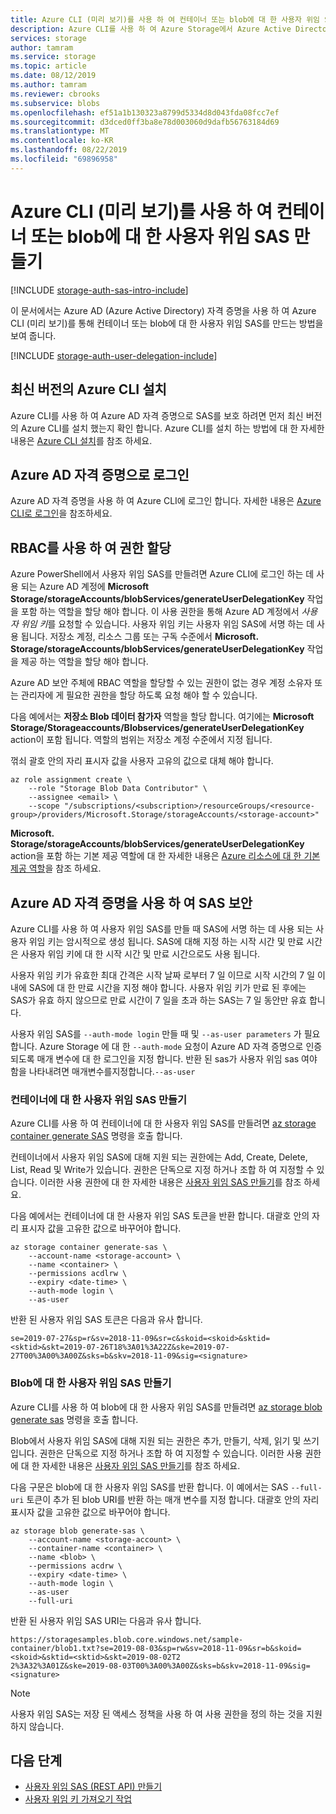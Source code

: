 ```yaml
---
title: Azure CLI (미리 보기)를 사용 하 여 컨테이너 또는 blob에 대 한 사용자 위임 SAS를 만듭니다 Azure Storage
description: Azure CLI를 사용 하 여 Azure Storage에서 Azure Active Directory 자격 증명을 사용 하 여 사용자 위임 SAS를 만드는 방법에 대해 알아봅니다.
services: storage
author: tamram
ms.service: storage
ms.topic: article
ms.date: 08/12/2019
ms.author: tamram
ms.reviewer: cbrooks
ms.subservice: blobs
ms.openlocfilehash: ef51a1b130323a8799d5334d8d043fda08fcc7ef
ms.sourcegitcommit: d3dced0ff3ba8e78d003060d9dafb56763184d69
ms.translationtype: MT
ms.contentlocale: ko-KR
ms.lasthandoff: 08/22/2019
ms.locfileid: "69896958"
---
```

# <a name="create-a-user-delegation-sas-for-a-container-or-blob-with-the-azure-cli-preview"></a>Azure CLI (미리 보기)를 사용 하 여 컨테이너 또는 blob에 대 한 사용자 위임 SAS 만들기

[!INCLUDE [storage-auth-sas-intro-include](../../../includes/storage-auth-sas-intro-include.md)]

이 문서에서는 Azure AD (Azure Active Directory) 자격 증명을 사용 하 여 Azure CLI (미리 보기)를 통해 컨테이너 또는 blob에 대 한 사용자 위임 SAS를 만드는 방법을 보여 줍니다.

[!INCLUDE [storage-auth-user-delegation-include](../../../includes/storage-auth-user-delegation-include.md)]

## <a name="install-the-latest-version-of-the-azure-cli"></a>최신 버전의 Azure CLI 설치

Azure CLI를 사용 하 여 Azure AD 자격 증명으로 SAS를 보호 하려면 먼저 최신 버전의 Azure CLI를 설치 했는지 확인 합니다. Azure CLI를 설치 하는 방법에 대 한 자세한 내용은 [Azure CLI 설치](/cli/azure/install-azure-cli)를 참조 하세요.

## <a name="sign-in-with-azure-ad-credentials"></a>Azure AD 자격 증명으로 로그인

Azure AD 자격 증명을 사용 하 여 Azure CLI에 로그인 합니다. 자세한 내용은 [Azure CLI로 로그인](/cli/azure/authenticate-azure-cli)을 참조하세요.

## <a name="assign-permissions-with-rbac"></a>RBAC를 사용 하 여 권한 할당

Azure PowerShell에서 사용자 위임 SAS를 만들려면 Azure CLI에 로그인 하는 데 사용 되는 Azure AD 계정에 **Microsoft Storage/storageAccounts/blobServices/generateUserDelegationKey** 작업을 포함 하는 역할을 할당 해야 합니다. 이 사용 권한을 통해 Azure AD 계정에서 *사용자 위임 키*를 요청할 수 있습니다. 사용자 위임 키는 사용자 위임 SAS에 서명 하는 데 사용 됩니다. 저장소 계정, 리소스 그룹 또는 구독 수준에서 **Microsoft. Storage/storageAccounts/blobServices/generateUserDelegationKey** 작업을 제공 하는 역할을 할당 해야 합니다.

Azure AD 보안 주체에 RBAC 역할을 할당할 수 있는 권한이 없는 경우 계정 소유자 또는 관리자에 게 필요한 권한을 할당 하도록 요청 해야 할 수 있습니다.

다음 예에서는 **저장소 Blob 데이터 참가자** 역할을 할당 합니다. 여기에는 **Microsoft Storage/Storageaccounts/Blobservices/generateUserDelegationKey** action이 포함 됩니다. 역할의 범위는 저장소 계정 수준에서 지정 됩니다.

꺾쇠 괄호 안의 자리 표시자 값을 사용자 고유의 값으로 대체 해야 합니다.

```azurecli-interactive
az role assignment create \
    --role "Storage Blob Data Contributor" \
    --assignee <email> \
    --scope "/subscriptions/<subscription>/resourceGroups/<resource-group>/providers/Microsoft.Storage/storageAccounts/<storage-account>"
```

**Microsoft. Storage/storageAccounts/blobServices/generateUserDelegationKey** action을 포함 하는 기본 제공 역할에 대 한 자세한 내용은 [Azure 리소스에 대 한 기본 제공 역할](../../role-based-access-control/built-in-roles.md)을 참조 하세요.

## <a name="use-azure-ad-credentials-to-secure-a-sas"></a>Azure AD 자격 증명을 사용 하 여 SAS 보안

Azure CLI를 사용 하 여 사용자 위임 SAS를 만들 때 SAS에 서명 하는 데 사용 되는 사용자 위임 키는 암시적으로 생성 됩니다. SAS에 대해 지정 하는 시작 시간 및 만료 시간은 사용자 위임 키에 대 한 시작 시간 및 만료 시간으로도 사용 됩니다.

사용자 위임 키가 유효한 최대 간격은 시작 날짜 로부터 7 일 이므로 시작 시간의 7 일 이내에 SAS에 대 한 만료 시간을 지정 해야 합니다. 사용자 위임 키가 만료 된 후에는 SAS가 유효 하지 않으므로 만료 시간이 7 일을 초과 하는 SAS는 7 일 동안만 유효 합니다.

사용자 위임 SAS를 `--auth-mode login` 만들 때 및 `--as-user parameters` 가 필요 합니다. Azure Storage 에 대 한 `--auth-mode` 요청이 Azure AD 자격 증명으로 인증 되도록 매개 변수에 대 한 로그인을 지정 합니다. 반환 된 sas가 사용자 위임 sas 여야 함을 나타내려면 매개변수를지정합니다.`--as-user`

### <a name="create-a-user-delegation-sas-for-a-container"></a>컨테이너에 대 한 사용자 위임 SAS 만들기

Azure CLI를 사용 하 여 컨테이너에 대 한 사용자 위임 SAS를 만들려면 [az storage container generate SAS](/cli/azure/storage/container#az-storage-container-generate-sas) 명령을 호출 합니다.

컨테이너에서 사용자 위임 SAS에 대해 지원 되는 권한에는 Add, Create, Delete, List, Read 및 Write가 있습니다. 권한은 단독으로 지정 하거나 조합 하 여 지정할 수 있습니다. 이러한 사용 권한에 대 한 자세한 내용은 [사용자 위임 SAS 만들기](/rest/api/storageservices/create-user-delegation-sas)를 참조 하세요.

다음 예에서는 컨테이너에 대 한 사용자 위임 SAS 토큰을 반환 합니다. 대괄호 안의 자리 표시자 값을 고유한 값으로 바꾸어야 합니다.

```azurecli-interactive
az storage container generate-sas \
    --account-name <storage-account> \
    --name <container> \
    --permissions acdlrw \
    --expiry <date-time> \
    --auth-mode login \
    --as-user
```

반환 된 사용자 위임 SAS 토큰은 다음과 유사 합니다.

```
se=2019-07-27&sp=r&sv=2018-11-09&sr=c&skoid=<skoid>&sktid=<sktid>&skt=2019-07-26T18%3A01%3A22Z&ske=2019-07-27T00%3A00%3A00Z&sks=b&skv=2018-11-09&sig=<signature>
```

### <a name="create-a-user-delegation-sas-for-a-blob"></a>Blob에 대 한 사용자 위임 SAS 만들기

Azure CLI를 사용 하 여 blob에 대 한 사용자 위임 SAS를 만들려면 [az storage blob generate sas](/cli/azure/storage/blob#az-storage-blob-generate-sas) 명령을 호출 합니다.

Blob에서 사용자 위임 SAS에 대해 지원 되는 권한은 추가, 만들기, 삭제, 읽기 및 쓰기입니다. 권한은 단독으로 지정 하거나 조합 하 여 지정할 수 있습니다. 이러한 사용 권한에 대 한 자세한 내용은 [사용자 위임 SAS 만들기](/rest/api/storageservices/create-user-delegation-sas)를 참조 하세요.

다음 구문은 blob에 대 한 사용자 위임 SAS를 반환 합니다. 이 예에서는 SAS `--full-uri` 토큰이 추가 된 blob URI를 반환 하는 매개 변수를 지정 합니다. 대괄호 안의 자리 표시자 값을 고유한 값으로 바꾸어야 합니다.

```azurecli-interactive
az storage blob generate-sas \
    --account-name <storage-account> \
    --container-name <container> \
    --name <blob> \
    --permissions acdrw \
    --expiry <date-time> \
    --auth-mode login \
    --as-user
    --full-uri
```

반환 된 사용자 위임 SAS URI는 다음과 유사 합니다.

```
https://storagesamples.blob.core.windows.net/sample-container/blob1.txt?se=2019-08-03&sp=rw&sv=2018-11-09&sr=b&skoid=<skoid>&sktid=<sktid>&skt=2019-08-02T2
2%3A32%3A01Z&ske=2019-08-03T00%3A00%3A00Z&sks=b&skv=2018-11-09&sig=<signature>
```

> [!NOTE]
> 사용자 위임 SAS는 저장 된 액세스 정책을 사용 하 여 사용 권한을 정의 하는 것을 지원 하지 않습니다.

## <a name="next-steps"></a>다음 단계

- [사용자 위임 SAS (REST API) 만들기](/rest/api/storageservices/create-user-delegation-sas)
- [사용자 위임 키 가져오기 작업](/rest/api/storageservices/get-user-delegation-key)
